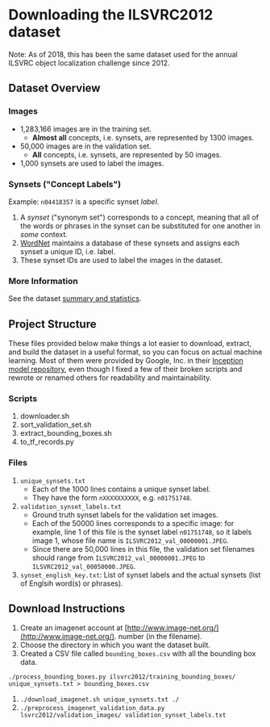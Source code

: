 # Downloading the ILSVRC2012 dataset
Note: As of 2018, 
       this has been the same dataset used for the annual ILSVRC 
       object localization challenge since 2012.

## Dataset Overview

### Images
- 1,283,166 images are in the training set.
  -  __Almost all__ concepts, i.e. synsets, are represented by 1300 images.
- 50,000 images are in the validation set.
  -  __All__ concepts, i.e. synsets, are represented by 50 images.
- 1,000 synsets are used to label the images.

### Synsets (\"Concept Labels\")
Example: `n04418357` is a specific synset _label_.
1. A _synset_ (\"synonym set\") corresponds to a concept, 
    meaning that all of the words or phrases in the synset 
    can be substituted for one another in _some_ context.
2. [WordNet](https://wordnet.princeton.edu/) maintains a database of 
    these synsets and assigns each synset a unique ID, i.e. label.
3. These synset IDs are used to label the images in the dataset.

### More Information
See the dataset [summary and statistics](http://image-net.org/about-stats).

## Project Structure
These files provided below make things a lot easier to 
 download, extract, and build the dataset in a useful format, 
 so you can focus on actual machine learning.
Most of them were provided by Google, Inc. in their 
 [Inception model repository](https://github.com/tensorflow/models/tree/master/research/inception/inception/data), 
 even though I fixed a few of their broken scripts and rewrote or renamed 
 others for readability and maintainability.

### Scripts
1. downloader.sh
2. sort_validation_set.sh
3. extract_bounding_boxes.sh
4. to_tf_records.py

### Files
1. `unique_synsets.txt`
    - Each of the 1000 lines contains a unique synset label.
    - They have the form `nXXXXXXXXXX`, e.g. `n01751748`.
2. `validation_synset_labels.txt`
    - Ground truth synset labels for the validation set images.
    - Each of the 50000 lines corresponds to a specific image: 
       for example, line 1 of this file is the synset label `n01751748`,
       so it labels image 1, whose file name is
       `ILSVRC2012_val_00000001.JPEG`.
    - Since there are 50,000 lines in this file, the validation set
       filenames should range from 
       `ILSVRC2012_val_00000001.JPEG` to `ILSVRC2012_val_00050000.JPEG`.
3. `synset_english_key.txt`:
    List of synset labels and the actual synsets 
    (list of Englsih word(s) or phrases).

## Download Instructions
1. Create an imagenet account at 
    [http://www.image-net.org/](http://www.image-net.org/).
   number (in the filename).
3. Choose the directory in which you want the dataset built.
4. Created a CSV file called `bounding_boxes.csv` 
    with all the bounding box data.
```
./process_bounding_boxes.py ilsvrc2012/training_bounding_boxes/ unique_synsets.txt > bounding_boxes.csv
```

1. `./download_imagenet.sh unique_synsets.txt ./`
2. `./preprocess_imagenet_validation_data.py lsvrc2012/validation_images/ validation_synset_labels.txt`
